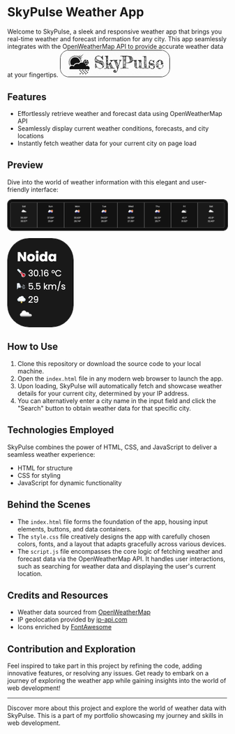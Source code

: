 # SkyPulse Weather App

Welcome to SkyPulse, a sleek and responsive weather app that brings you real-time weather and forecast information for any city. This app seamlessly integrates with the OpenWeatherMap API to provide accurate weather data at your fingertips.
 <img src="logo.png" alt="Project Logo" width="250" style="border: 1px solid black; border-radius: 20px;">

## Features

- Effortlessly retrieve weather and forecast data using OpenWeatherMap API
- Seamlessly display current weather conditions, forecasts, and city locations
- Instantly fetch weather data for your current city on page load

## Preview

Dive into the world of weather information with this elegant and user-friendly interface:

<p> <img src="Day.png" alt="Project Design" width="850" style="border: 1px solid black; border-radius: 10px;"> </p>
<p> <img src="city.png" alt="Project Design" width="150" style="border: 1px solid black; border-radius: 50px;"> </p>

## How to Use

1. Clone this repository or download the source code to your local machine.
2. Open the `index.html` file in any modern web browser to launch the app.
3. Upon loading, SkyPulse will automatically fetch and showcase weather details for your current city, determined by your IP address.
4. You can alternatively enter a city name in the input field and click the "Search" button to obtain weather data for that specific city.

## Technologies Employed

SkyPulse combines the power of HTML, CSS, and JavaScript to deliver a seamless weather experience:

- HTML for structure
- CSS for styling
- JavaScript for dynamic functionality

## Behind the Scenes

- The `index.html` file forms the foundation of the app, housing input elements, buttons, and data containers.
- The `style.css` file creatively designs the app with carefully chosen colors, fonts, and a layout that adapts gracefully across various devices.
- The `script.js` file encompasses the core logic of fetching weather and forecast data via the OpenWeatherMap API. It handles user interactions, such as searching for weather data and displaying the user's current location.

## Credits and Resources

- Weather data sourced from [OpenWeatherMap](https://openweathermap.org/)
- IP geolocation provided by [ip-api.com](http://ip-api.com/)
- Icons enriched by [FontAwesome](https://fontawesome.com/)

## Contribution and Exploration

Feel inspired to take part in this project by refining the code, adding innovative features, or resolving any issues. Get ready to embark on a journey of exploring the weather app while gaining insights into the world of web development!

---

Discover more about this project and explore the world of weather data with SkyPulse. This is a part of my portfolio showcasing my journey and skills in web development.
